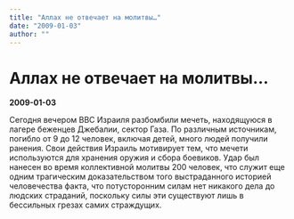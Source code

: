 ```yaml
---
title: "Аллах не отвечает на молитвы…"
date: "2009-01-03"
author: ""
---
```


# Аллах не отвечает на молитвы…

**2009-01-03** 

Сегодня вечером ВВС Израиля разбомбили мечеть, находящуюся в лагере беженцев Джебалии, сектор Газа. По различным источникам, погибло от 9 до 12 человек, включая детей, много людей получили ранения. Свои действия Израиль мотивирует тем, что мечети используются для хранения оружия и сбора боевиков. Удар был нанесен во время коллективной молитвы 200 человек, что служит еще одним трагическим доказательством того выстраданного историей человечества факта, что потусторонним силам нет никакого дела до людских страданий, поскольку силы эти существуют лишь в бессильных грезах самих страждущих.